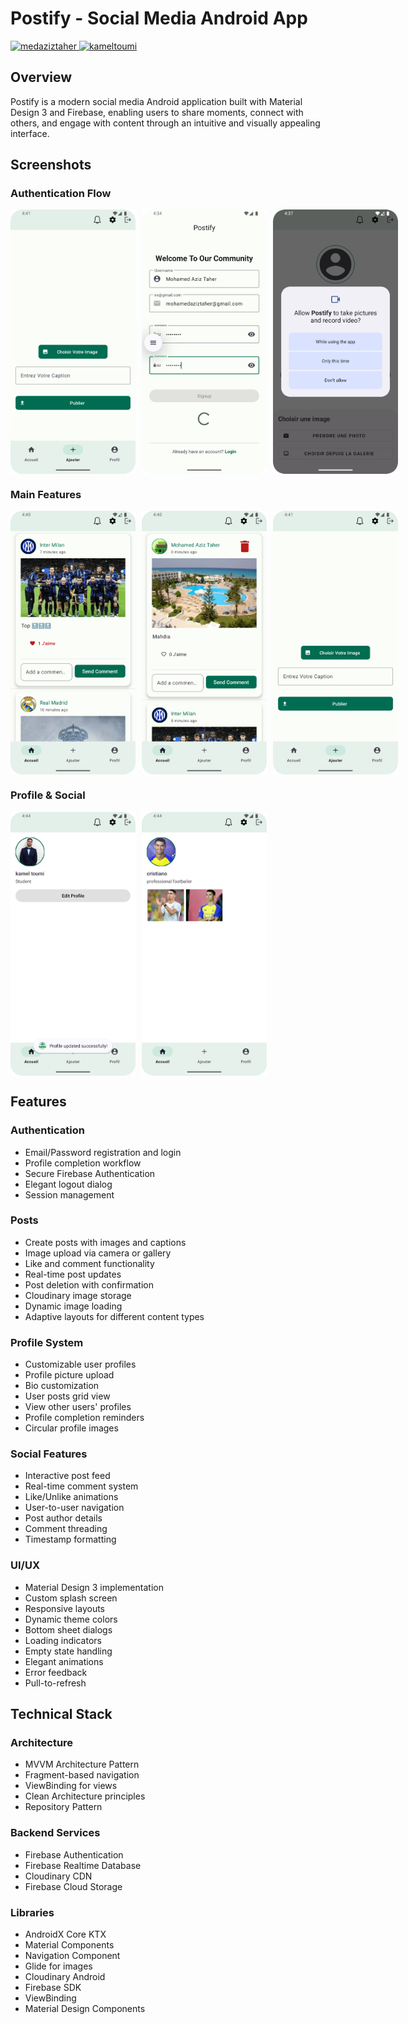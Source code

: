 # Postify - Social Media Android App

<a href="https://github.com/medaziztaher">
  <img src="https://avatars.githubusercontent.com/u/medaziztaher?v=4" width="50px;" alt="medaziztaher"/>
</a>
<a href="https://github.com/kamel-toumi">
  <img src="https://avatars.githubusercontent.com/u/kamel-toumi?v=4" width="50px;" alt="kameltoumi"/>
</a>


## Overview
Postify is a modern social media Android application built with Material Design 3 and Firebase, enabling users to share moments, connect with others, and engage with content through an intuitive and visually appealing interface.

## Screenshots

### Authentication Flow
<div style="display: flex; gap: 10px;">
    <img src="app/src/main/assets/addPost.png" width="200" alt="Login Screen"/>
    <img src="app/src/main/assets/signup.png" width="200" alt="Sign Up Screen"/>
    <img src="app/src/main/assets/permission.png" width="200" alt="Profile Completion"/>
</div>

### Main Features
<div style="display: flex; gap: 10px;">
    <img src="app/src/main/assets/home.png" width="200" alt="Home Feed"/>
    <img src="app/src/main/assets/post.png" width="200" alt="Post Detail"/>
    <img src="app/src/main/assets/addPost.png" width="200" alt="Create Post"/>
</div>

### Profile & Social
<div style="display: flex; gap: 10px;">
    <img src="app/src/main/assets/profileScreen.png" width="200" alt="Profile Screen"/>
    <img src="app/src/main/assets/othersProfileScreen.png" width="200" alt="Other User Profile"/>
</div>


## Features

### Authentication
- Email/Password registration and login
- Profile completion workflow
- Secure Firebase Authentication
- Elegant logout dialog
- Session management

### Posts
- Create posts with images and captions
- Image upload via camera or gallery
- Like and comment functionality
- Real-time post updates
- Post deletion with confirmation
- Cloudinary image storage
- Dynamic image loading
- Adaptive layouts for different content types

### Profile System
- Customizable user profiles
- Profile picture upload
- Bio customization
- User posts grid view
- View other users' profiles
- Profile completion reminders
- Circular profile images

### Social Features
- Interactive post feed
- Real-time comment system
- Like/Unlike animations
- User-to-user navigation
- Post author details
- Comment threading
- Timestamp formatting

### UI/UX
- Material Design 3 implementation
- Custom splash screen
- Responsive layouts
- Dynamic theme colors
- Bottom sheet dialogs
- Loading indicators
- Empty state handling
- Elegant animations
- Error feedback
- Pull-to-refresh

## Technical Stack

### Architecture
- MVVM Architecture Pattern
- Fragment-based navigation
- ViewBinding for views
- Clean Architecture principles
- Repository Pattern

### Backend Services
- Firebase Authentication
- Firebase Realtime Database
- Cloudinary CDN
- Firebase Cloud Storage

### Libraries
- AndroidX Core KTX
- Material Components
- Navigation Component
- Glide for images
- Cloudinary Android
- Firebase SDK
- ViewBinding
- Material Design Components



